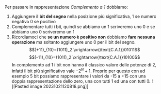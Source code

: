 Per passare in rappresentazione *Complemento a 1* dobbiamo:
1) Aggiungere il **bit del segno** nella posizione più significativa, 1 se numero negativo 0 se positivo
2) Complementare tutti i bit, quindi se abbiamo un 1 scriveremo uno 0 e se abbiamo uno 0 scriveremo un 1
3) Ricordiamoci che **se un numero è positivo non** dobbiamo **fare nessuna operazione** ma soltanto aggiungere uno 0 per il bit del segno.
$$(+11)_{10}=(1011)_2 \xrightarrow{\text{C.A.1}}01011$$
$$(-11)_{10}=(1011)_2 \xrightarrow{\text{C.A.1}}10100$$
In complemento ad 1 i bit non hanno il classico valore delle potenze di 2, infatti il bit più significativo vale $-2^N +1$. Proprio per questo con ad esempio 5 bit possiamo rappresentare i valori da -15 a +15 con una doppia rappresentazione dello zero, una con tutti 1 ed una con tutti 0.
![[Pasted image 20231021120818.png]]
